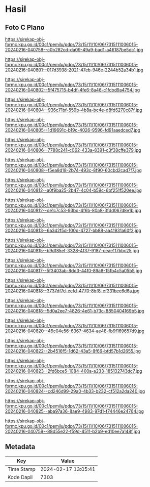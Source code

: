 # Hasil

## Foto C Plano

https://sirekap-obj-formc.kpu.go.id/00c1/pemilu/pdpr/73/15/11/10/06/7315111006015-20240216-040758--c0b282cd-da09-49a9-bad1-a46187be5dc1.jpg

https://sirekap-obj-formc.kpu.go.id/00c1/pemilu/pdpr/73/15/11/10/06/7315111006015-20240216-040801--017d3938-2021-47eb-946e-2244b52a34b1.jpg

https://sirekap-obj-formc.kpu.go.id/00c1/pemilu/pdpr/73/15/11/10/06/7315111006015-20240216-040802--5f475715-b4df-4fe6-8a46-c1fcbd9a4754.jpg

https://sirekap-obj-formc.kpu.go.id/00c1/pemilu/pdpr/73/15/11/10/06/7315111006015-20240216-040804--936c71bf-559b-4b8a-bc4e-d8fd6270c87f.jpg

https://sirekap-obj-formc.kpu.go.id/00c1/pemilu/pdpr/73/15/11/10/06/7315111006015-20240216-040805--1d19691c-b19c-4026-9596-fd91aaedced7.jpg

https://sirekap-obj-formc.kpu.go.id/00c1/pemilu/pdpr/73/15/11/10/06/7315111006015-20240216-040806--7788c241-c062-433a-8391-c3f38cffe379.jpg

https://sirekap-obj-formc.kpu.go.id/00c1/pemilu/pdpr/73/15/11/10/06/7315111006015-20240216-040808--f5ea8d18-2b74-493c-8f90-60cbd2cad7f7.jpg

https://sirekap-obj-formc.kpu.go.id/00c1/pemilu/pdpr/73/15/11/10/06/7315111006015-20240216-040812--a0f9ba25-2b47-4c04-b59c-6bf251f520ee.jpg

https://sirekap-obj-formc.kpu.go.id/00c1/pemilu/pdpr/73/15/11/10/06/7315111006015-20240216-040812--de1c7c53-93bd-4f6b-80a8-3fdd067d8e1b.jpg

https://sirekap-obj-formc.kpu.go.id/00c1/pemilu/pdpr/73/15/11/10/06/7315111006015-20240216-040813--6a3d2f5d-100d-4727-bb88-aa41931a60f2.jpg

https://sirekap-obj-formc.kpu.go.id/00c1/pemilu/pdpr/73/15/11/10/06/7315111006015-20240216-040815--b9df85ef-3328-4f37-9187-ceae117bbc25.jpg

https://sirekap-obj-formc.kpu.go.id/00c1/pemilu/pdpr/73/15/11/10/06/7315111006015-20240216-040817--5f3403ab-8dd3-44f0-89a8-15fb4c5a05b5.jpg

https://sirekap-obj-formc.kpu.go.id/00c1/pemilu/pdpr/73/15/11/10/06/7315111006015-20240216-040818--3737df7d-ecfd-4770-8bf8-ef331bee6d6a.jpg

https://sirekap-obj-formc.kpu.go.id/00c1/pemilu/pdpr/73/15/11/10/06/7315111006015-20240216-040818--5d0a2ee7-4826-4e61-b73c-8850404169b5.jpg

https://sirekap-obj-formc.kpu.go.id/00c1/pemilu/pdpr/73/15/11/10/06/7315111006015-20240216-040820--46c04e56-6367-4634-ae48-fb9f169657d9.jpg

https://sirekap-obj-formc.kpu.go.id/00c1/pemilu/pdpr/73/15/11/10/06/7315111006015-20240216-040822--2b4516f5-1d62-43a5-8f66-bfd57b1d2655.jpg

https://sirekap-obj-formc.kpu.go.id/00c1/pemilu/pdpr/73/15/11/10/06/7315111006015-20240216-040823--2fd6bce5-1084-400a-a233-185132743dc7.jpg

https://sirekap-obj-formc.kpu.go.id/00c1/pemilu/pdpr/73/15/11/10/06/7315111006015-20240216-040824--cd246d99-29a0-4b33-b232-cf512a2da240.jpg

https://sirekap-obj-formc.kpu.go.id/00c1/pemilu/pdpr/73/15/11/10/06/7315111006015-20240216-040825--aba97a36-8ae9-4983-97d1-f74446e24764.jpg

https://sirekap-obj-formc.kpu.go.id/00c1/pemilu/pdpr/73/15/11/10/06/7315111006015-20240216-040759--88d55e22-f59d-4511-b2b9-ed10ee7a148f.jpg


## Metadata

| Key        | Value               |
| ---------- | ------------------- |
| Time Stamp | 2024-02-17 13:05:41 |
| Kode Dapil | 7303                |



